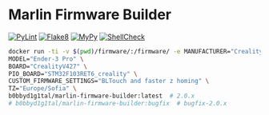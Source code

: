 # Marlin Firmware Builder
[![PyLint](https://github.com/B0bbyD1g1tal/Marlin-Firmware-Builder/actions/workflows/PyLint.yml/badge.svg)](https://github.com/B0bbyD1g1tal/Marlin-Firmware-Builder/actions/workflows/PyLint.yml)
[![Flake8](https://github.com/B0bbyD1g1tal/Marlin-Firmware-Builder/actions/workflows/Flake8.yml/badge.svg)](https://github.com/B0bbyD1g1tal/Marlin-Firmware-Builder/actions/workflows/Flake8.yml)
[![MyPy](https://github.com/B0bbyD1g1tal/Marlin-Firmware-Builder/actions/workflows/MyPy.yml/badge.svg)](https://github.com/B0bbyD1g1tal/Marlin-Firmware-Builder/actions/workflows/MyPy.yml)
[![ShellCheck](https://github.com/B0bbyD1g1tal/Marlin-Firmware-Builder/actions/workflows/ShellCheck.yml/badge.svg)](https://github.com/B0bbyD1g1tal/Marlin-Firmware-Builder/actions/workflows/ShellCheck.yml)

```bash
docker run -ti -v $(pwd)/firmware/:/firmware/ -e MANUFACTURER="Creality" \
MODEL="Ender-3 Pro" \
BOARD="CrealityV427" \
PIO_BOARD="STM32F103RET6_creality" \
CUSTOM_FIRMWARE_SETTINGS="BLTouch and faster z homing" \
TZ="Europe/Sofia" \
b0bbyd1g1tal/marlin-firmware-builder:latest  # 2.0.x
# b0bbyd1g1tal/marlin-firmware-builder:bugfix  # bugfix-2.0.x
```
